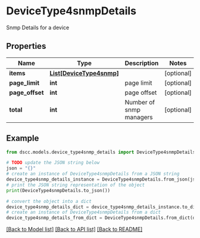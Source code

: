# DeviceType4snmpDetails

Snmp Details for a device

## Properties

Name | Type | Description | Notes
------------ | ------------- | ------------- | -------------
**items** | [**List[DeviceType4snmp]**](DeviceType4snmp.md) |  | [optional] 
**page_limit** | **int** | page limit | [optional] 
**page_offset** | **int** | page offset | [optional] 
**total** | **int** | Number of snmp managers | [optional] 

## Example

```python
from dscc.models.device_type4snmp_details import DeviceType4snmpDetails

# TODO update the JSON string below
json = "{}"
# create an instance of DeviceType4snmpDetails from a JSON string
device_type4snmp_details_instance = DeviceType4snmpDetails.from_json(json)
# print the JSON string representation of the object
print(DeviceType4snmpDetails.to_json())

# convert the object into a dict
device_type4snmp_details_dict = device_type4snmp_details_instance.to_dict()
# create an instance of DeviceType4snmpDetails from a dict
device_type4snmp_details_from_dict = DeviceType4snmpDetails.from_dict(device_type4snmp_details_dict)
```
[[Back to Model list]](../README.md#documentation-for-models) [[Back to API list]](../README.md#documentation-for-api-endpoints) [[Back to README]](../README.md)


